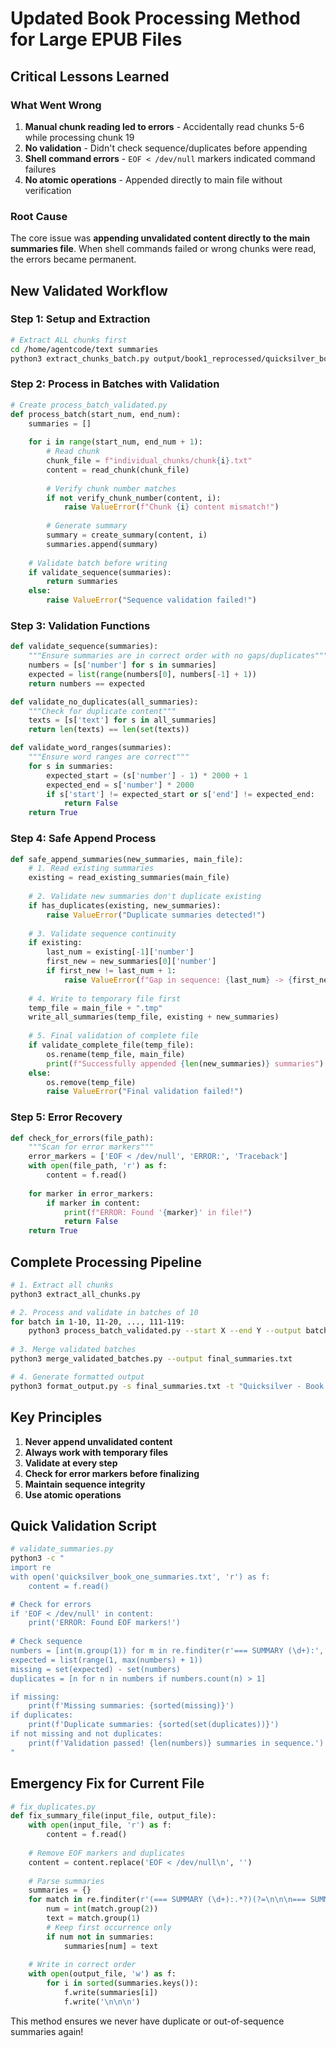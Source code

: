 # Updated Book Processing Method for Large EPUB Files

## Critical Lessons Learned

### What Went Wrong
1. **Manual chunk reading led to errors** - Accidentally read chunks 5-6 while processing chunk 19
2. **No validation** - Didn't check sequence/duplicates before appending
3. **Shell command errors** - `EOF < /dev/null` markers indicated command failures
4. **No atomic operations** - Appended directly to main file without verification

### Root Cause
The core issue was **appending unvalidated content directly to the main summaries file**. When shell commands failed or wrong chunks were read, the errors became permanent.

## New Validated Workflow

### Step 1: Setup and Extraction
```bash
# Extract ALL chunks first
cd /home/agentcode/text summaries
python3 extract_chunks_batch.py output/book1_reprocessed/quicksilver_book_one_chunks.txt 1 119
```

### Step 2: Process in Batches with Validation
```python
# Create process_batch_validated.py
def process_batch(start_num, end_num):
    summaries = []
    
    for i in range(start_num, end_num + 1):
        # Read chunk
        chunk_file = f"individual_chunks/chunk{i}.txt"
        content = read_chunk(chunk_file)
        
        # Verify chunk number matches
        if not verify_chunk_number(content, i):
            raise ValueError(f"Chunk {i} content mismatch!")
        
        # Generate summary
        summary = create_summary(content, i)
        summaries.append(summary)
    
    # Validate batch before writing
    if validate_sequence(summaries):
        return summaries
    else:
        raise ValueError("Sequence validation failed!")
```

### Step 3: Validation Functions
```python
def validate_sequence(summaries):
    """Ensure summaries are in correct order with no gaps/duplicates"""
    numbers = [s['number'] for s in summaries]
    expected = list(range(numbers[0], numbers[-1] + 1))
    return numbers == expected

def validate_no_duplicates(all_summaries):
    """Check for duplicate content"""
    texts = [s['text'] for s in all_summaries]
    return len(texts) == len(set(texts))

def validate_word_ranges(summaries):
    """Ensure word ranges are correct"""
    for s in summaries:
        expected_start = (s['number'] - 1) * 2000 + 1
        expected_end = s['number'] * 2000
        if s['start'] != expected_start or s['end'] != expected_end:
            return False
    return True
```

### Step 4: Safe Append Process
```python
def safe_append_summaries(new_summaries, main_file):
    # 1. Read existing summaries
    existing = read_existing_summaries(main_file)
    
    # 2. Validate new summaries don't duplicate existing
    if has_duplicates(existing, new_summaries):
        raise ValueError("Duplicate summaries detected!")
    
    # 3. Validate sequence continuity
    if existing:
        last_num = existing[-1]['number']
        first_new = new_summaries[0]['number']
        if first_new != last_num + 1:
            raise ValueError(f"Gap in sequence: {last_num} -> {first_new}")
    
    # 4. Write to temporary file first
    temp_file = main_file + ".tmp"
    write_all_summaries(temp_file, existing + new_summaries)
    
    # 5. Final validation of complete file
    if validate_complete_file(temp_file):
        os.rename(temp_file, main_file)
        print(f"Successfully appended {len(new_summaries)} summaries")
    else:
        os.remove(temp_file)
        raise ValueError("Final validation failed!")
```

### Step 5: Error Recovery
```python
def check_for_errors(file_path):
    """Scan for error markers"""
    error_markers = ['EOF < /dev/null', 'ERROR:', 'Traceback']
    with open(file_path, 'r') as f:
        content = f.read()
    
    for marker in error_markers:
        if marker in content:
            print(f"ERROR: Found '{marker}' in file!")
            return False
    return True
```

## Complete Processing Pipeline

```bash
# 1. Extract all chunks
python3 extract_all_chunks.py

# 2. Process and validate in batches of 10
for batch in 1-10, 11-20, ..., 111-119:
    python3 process_batch_validated.py --start X --end Y --output batch_X_Y.txt
    
# 3. Merge validated batches
python3 merge_validated_batches.py --output final_summaries.txt

# 4. Generate formatted output
python3 format_output.py -s final_summaries.txt -t "Quicksilver - Book One" -a "Neal Stephenson" -o final_output -f all
```

## Key Principles

1. **Never append unvalidated content**
2. **Always work with temporary files**
3. **Validate at every step**
4. **Check for error markers before finalizing**
5. **Maintain sequence integrity**
6. **Use atomic operations**

## Quick Validation Script

```bash
# validate_summaries.py
python3 -c "
import re
with open('quicksilver_book_one_summaries.txt', 'r') as f:
    content = f.read()

# Check for errors
if 'EOF < /dev/null' in content:
    print('ERROR: Found EOF markers!')
    
# Check sequence
numbers = [int(m.group(1)) for m in re.finditer(r'=== SUMMARY (\d+):', content)]
expected = list(range(1, max(numbers) + 1))
missing = set(expected) - set(numbers)
duplicates = [n for n in numbers if numbers.count(n) > 1]

if missing:
    print(f'Missing summaries: {sorted(missing)}')
if duplicates:
    print(f'Duplicate summaries: {sorted(set(duplicates))}')
if not missing and not duplicates:
    print(f'Validation passed! {len(numbers)} summaries in sequence.')
"
```

## Emergency Fix for Current File

```python
# fix_duplicates.py
def fix_summary_file(input_file, output_file):
    with open(input_file, 'r') as f:
        content = f.read()
    
    # Remove EOF markers and duplicates
    content = content.replace('EOF < /dev/null\n', '')
    
    # Parse summaries
    summaries = {}
    for match in re.finditer(r'(=== SUMMARY (\d+):.*?)(?=\n\n\n=== SUMMARY|\Z)', content, re.DOTALL):
        num = int(match.group(2))
        text = match.group(1)
        # Keep first occurrence only
        if num not in summaries:
            summaries[num] = text
    
    # Write in correct order
    with open(output_file, 'w') as f:
        for i in sorted(summaries.keys()):
            f.write(summaries[i])
            f.write('\n\n\n')
```

This method ensures we never have duplicate or out-of-sequence summaries again!